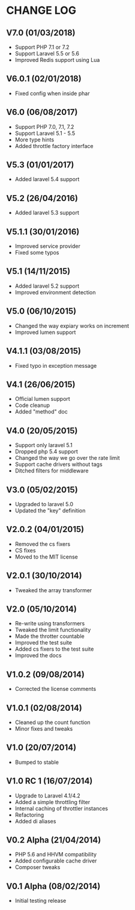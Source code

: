 CHANGE LOG
==========


## V7.0 (01/03/2018)

* Support PHP 7.1 or 7.2
* Support Laravel 5.5 or 5.6
* Improved Redis support using Lua


## V6.0.1 (02/01/2018)

* Fixed config when inside phar


## V6.0 (06/08/2017)

* Support PHP 7.0, 7.1, 7.2
* Support Laravel 5.1 - 5.5
* More type hints
* Added throttle factory interface


## V5.3 (01/01/2017)

* Added laravel 5.4 support


## V5.2 (26/04/2016)

* Added laravel 5.3 support


## V5.1.1 (30/01/2016)

* Improved service provider
* Fixed some typos


## V5.1 (14/11/2015)

* Added laravel 5.2 support
* Improved environment detection


## V5.0 (06/10/2015)

* Changed the way expiary works on increment
* Improved lumen support


## V4.1.1 (03/08/2015)

* Fixed typo in exception message


## V4.1 (26/06/2015)

* Official lumen support
* Code cleanup
* Added "method" doc


## V4.0 (20/05/2015)

* Support only laravel 5.1
* Dropped php 5.4 support
* Changed the way we go over the rate limit
* Support cache drivers without tags
* Ditched filters for middleware


## V3.0 (05/02/2015)

* Upgraded to laravel 5.0
* Updated the "key" definition


## V2.0.2 (04/01/2015)

* Removed the cs fixers
* CS fixes
* Moved to the MIT license


## V2.0.1 (30/10/2014)

* Tweaked the array transformer


## V2.0 (05/10/2014)

* Re-write using transformers
* Tweaked the limit functionality
* Made the throtter countable
* Improved the test suite
* Added cs fixers to the test suite
* Improved the docs


## V1.0.2 (09/08/2014)

* Corrected the license comments


## V1.0.1 (02/08/2014)

* Cleaned up the count function
* Minor fixes and tweaks


## V1.0 (20/07/2014)

* Bumped to stable


## V1.0 RC 1 (16/07/2014)

* Upgrade to Laravel 4.1/4.2
* Added a simple throttling filter
* Internal caching of throttler instances
* Refactoring
* Added di aliases


## V0.2 Alpha (21/04/2014)

* PHP 5.6 and HHVM compatibility
* Added configurable cache driver
* Composer tweaks


## V0.1 Alpha (08/02/2014)

* Initial testing release
